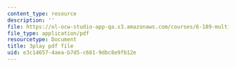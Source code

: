 ```yaml
---
content_type: resource
description: ''
file: https://ol-ocw-studio-app-qa.s3.amazonaws.com/courses/6-189-multicore-programming-primer-january-iap-2007/e3c146574aeab7d5c6619dbc8e9fb12e_Y1mrnc1hz9g.pdf
file_type: application/pdf
resourcetype: Document
title: 3play pdf file
uid: e3c14657-4aea-b7d5-c661-9dbc8e9fb12e
---
```

